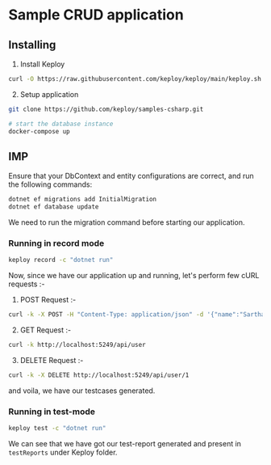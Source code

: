 # Sample CRUD application

## Installing
1. Install Keploy
```bash
curl -O https://raw.githubusercontent.com/keploy/keploy/main/keploy.sh && source keploy.sh
```

2. Setup application
```sh
git clone https://github.com/keploy/samples-csharp.git

# start the database instance
docker-compose up
``` 

## IMP
Ensure that your DbContext and entity configurations are correct, and run the following commands:
```sh
dotnet ef migrations add InitialMigration
dotnet ef database update
```
We need to run the migration command before starting our application.

### Running in record mode
```bash
keploy record -c "dotnet run"
```

Now, since we have our application up and running, let's perform few cURL requests :-

1. POST Request :-
```sh
curl -k -X POST -H "Content-Type: application/json" -d '{"name":"Sarthak Shnygle","age":23}' http://localhost:5249/api/user
```

2. GET Request :-
```sh
curl -k http://localhost:5249/api/user
```

3. DELETE Request :-
```sh
curl -k -X DELETE http://localhost:5249/api/user/1
```

and voila, we have our testcases generated.

### Running in test-mode

```sh
keploy test -c "dotnet run"
```

We can see that we have got our test-report generated and present in `testReports` under Keploy folder.